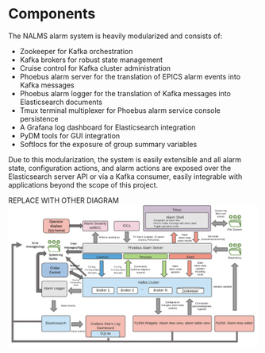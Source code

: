 # Components

The NALMS alarm system is heavily modularized and consists of:
- Zookeeper for Kafka  orchestration
- Kafka brokers for robust state management
- Cruise control for Kafka cluster administration
- Phoebus alarm server for the translation of EPICS alarm events into Kafka messages
- Phoebus alarm logger for the translation of Kafka messages into Elasticsearch documents
- Tmux terminal multiplexer for Phoebus alarm service console persistence
- A Grafana log dashboard for Elasticsearch integration
- PyDM tools for GUI integration
- SoftIocs for the exposure of group summary variables

Due to this modularization, the system is easily extensible and all alarm state, configuration actions, and alarm actions are exposed over the Elasticsearch server API or via a Kafka consumer, easily integrable with applications beyond the scope of this project.

REPLACE WITH OTHER DIAGRAM
![Components](img/components.png)

